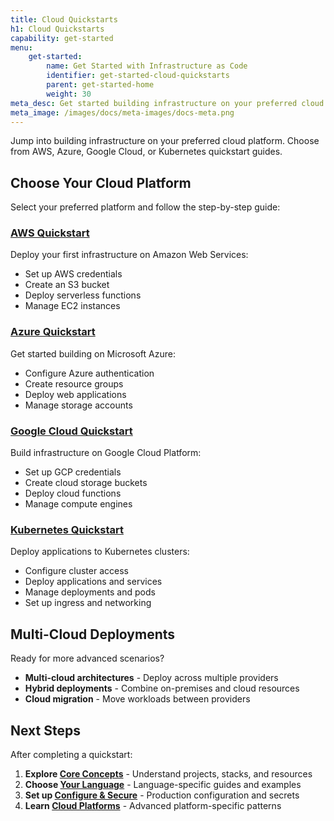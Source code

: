 ```yaml
---
title: Cloud Quickstarts
h1: Cloud Quickstarts
capability: get-started
menu:
    get-started:
        name: Get Started with Infrastructure as Code
        identifier: get-started-cloud-quickstarts
        parent: get-started-home
        weight: 30
meta_desc: Get started building infrastructure on your preferred cloud platform - AWS, Azure, Google Cloud, or Kubernetes quickstart guides.
meta_image: /images/docs/meta-images/docs-meta.png
---
```


Jump into building infrastructure on your preferred cloud platform. Choose from AWS, Azure, Google Cloud, or Kubernetes quickstart guides.

## Choose Your Cloud Platform

Select your preferred platform and follow the step-by-step guide:

### [AWS Quickstart](/docs/iac/get-started/aws/)

Deploy your first infrastructure on Amazon Web Services:

- Set up AWS credentials
- Create an S3 bucket
- Deploy serverless functions
- Manage EC2 instances

### [Azure Quickstart](/docs/iac/get-started/azure/)

Get started building on Microsoft Azure:

- Configure Azure authentication
- Create resource groups
- Deploy web applications
- Manage storage accounts

### [Google Cloud Quickstart](/docs/iac/get-started/gcp/)

Build infrastructure on Google Cloud Platform:

- Set up GCP credentials  
- Create cloud storage buckets
- Deploy cloud functions
- Manage compute engines

### [Kubernetes Quickstart](/docs/iac/get-started/kubernetes/)

Deploy applications to Kubernetes clusters:

- Configure cluster access
- Deploy applications and services
- Manage deployments and pods
- Set up ingress and networking

## Multi-Cloud Deployments

Ready for more advanced scenarios?

- **Multi-cloud architectures** - Deploy across multiple providers
- **Hybrid deployments** - Combine on-premises and cloud resources
- **Cloud migration** - Move workloads between providers

## Next Steps

After completing a quickstart:

1. **Explore [Core Concepts](/docs/build/core-concepts/)** - Understand projects, stacks, and resources
2. **Choose [Your Language](/docs/build/choose-language/)** - Language-specific guides and examples  
3. **Set up [Configure & Secure](/docs/build/configure-secure/)** - Production configuration and secrets
4. **Learn [Cloud Platforms](/docs/build/cloud-platforms/)** - Advanced platform-specific patterns
